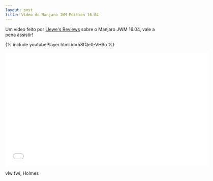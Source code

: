 ```yaml
---
layout: post
title: Vídeo do Manjaro JWM Edition 16.04
---
```


Um vídeo feito por [Llewe's Reviews](https://www.youtube.com/channel/UCDWZo5C8MtGA_ZoTCu4UJ7A) sobre o Manjaro JWM 16.04, vale a pena assistir!

{% include youtubePlayer.html id=58fQeX-VH9o %}

<iframe width="640" height="360" src="//www.youtube.com/embed/58fQeX-VH9o?feature=player_detailpage" frameborder="0" allowfullscreen></iframe>

vlw fwi, Holmes
